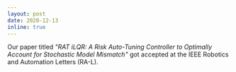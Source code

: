 ```yaml
---
layout: post
date: 2020-12-13
inline: true
---
```


Our paper titled _"RAT iLQR: A Risk Auto-Tuning Controller to Optimally Account for Stochastic Model Mismatch"_ got accepted at the IEEE Robotics and Automation Letters (RA-L).



